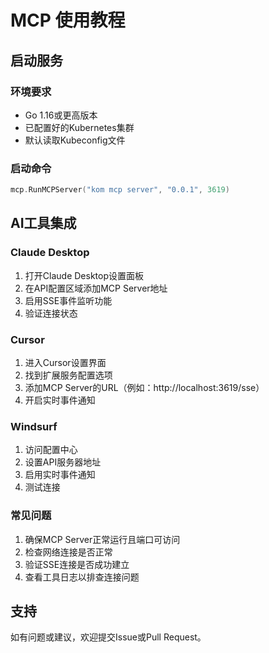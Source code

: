 # MCP 使用教程

## 启动服务

### 环境要求
- Go 1.16或更高版本
- 已配置好的Kubernetes集群
- 默认读取Kubeconfig文件

### 启动命令
```go
mcp.RunMCPServer("kom mcp server", "0.0.1", 3619)
```
 
## AI工具集成

### Claude Desktop
1. 打开Claude Desktop设置面板
2. 在API配置区域添加MCP Server地址
3. 启用SSE事件监听功能
4. 验证连接状态

### Cursor
1. 进入Cursor设置界面
2. 找到扩展服务配置选项
3. 添加MCP Server的URL（例如：http://localhost:3619/sse）
4. 开启实时事件通知

### Windsurf
1. 访问配置中心
2. 设置API服务器地址
3. 启用实时事件通知
4. 测试连接

### 常见问题
1. 确保MCP Server正常运行且端口可访问
2. 检查网络连接是否正常
3. 验证SSE连接是否成功建立
4. 查看工具日志以排查连接问题
 
## 支持

如有问题或建议，欢迎提交Issue或Pull Request。
